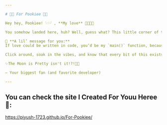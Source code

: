 ```yaml
--- 

# 🌸💖 For Pookiee 💖🌸  

Hey hey, Pookiee! 𓆩♡𓆪 , **My love** 🌸😚🥰🫣

You somehow landed here, huh? Well, guess what? This little corner of the internet is **just for you**—coded with love and wrapped in all the good vibes I could fit in. ✨  

💌 **A lil’ message for you:**  
If love could be written in code, you’d be my `main()` function, because nothing in my world would run without you.  ♾️💖  

Click around, soak in the vibes, and know that every bit of this exists because **you do.**  

✨The Moon is Pretty isn't it!?!🌙💞  

— Your biggest fan (and favorite developer)  

---
```


## You can check the site I Created For Youu Heree 🫣: 
https://piyush-1723.github.io/For-Pookiee/

